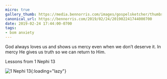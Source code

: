 ```yaml
---
micro: true
gallery_thumb: https://media.bennorris.com/images/gospelsketcher/thumbs/1-nephi-13-03.jpg
canonical_url: https://bennorris.com/2019/02/24/201902241744000700
date: 2019-02-24 17:44:00-0700
tags:
- bom anxiety
---
```


God always loves us and shows us mercy even when we don’t deserve it. In mercy He gives us truth so we can return to Him.

Lessons from 1 Nephi 13

![1 Nephi 13](https://media.bennorris.com/images/gospelsketcher/bom-anxiety-study/1-nephi-13-03.jpg){:loading="lazy"}
